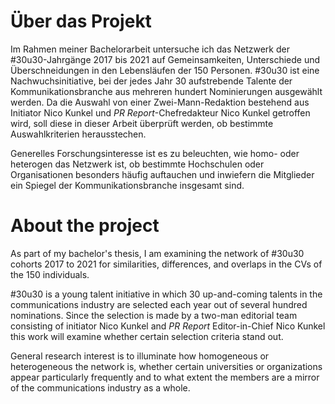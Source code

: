 # Über das Projekt
Im Rahmen meiner Bachelorarbeit untersuche ich das Netzwerk der #30u30-Jahrgänge 2017 bis 2021 auf Gemeinsamkeiten, Unterschiede und Überschneidungen 
in den Lebensläufen der 150 Personen. #30u30 ist eine Nachwuchsinitiative, bei der jedes Jahr 30 aufstrebende Talente der Kommunikationsbranche aus mehreren
hundert Nominierungen ausgewählt werden. Da die Auswahl von einer Zwei-Mann-Redaktion bestehend aus Initiator Nico Kunkel und *PR Report*-Chefredakteur Nico Kunkel
getroffen wird, soll diese in dieser Arbeit überprüft werden, ob bestimmte Auswahlkriterien herausstechen.

Generelles Forschungsinteresse ist es zu beleuchten, wie homo- oder heterogen das Netzwerk ist, ob bestimmte Hochschulen oder Organisationen besonders häufig auftauchen
und inwiefern die Mitglieder ein Spiegel der Kommunikationsbranche insgesamt sind.

# About the project
As part of my bachelor's thesis, I am examining the network of #30u30 cohorts 2017 to 2021 for similarities, differences, and overlaps 
in the CVs of the 150 individuals. 

#30u30 is a young talent initiative in which 30 up-and-coming talents in the communications industry are selected each year out of several
hundred nominations. Since the selection is made by a two-man editorial team consisting of initiator Nico Kunkel and *PR Report* Editor-in-Chief Nico Kunkel
this work will examine whether certain selection criteria stand out.

General research interest is to illuminate how homogeneous or heterogeneous the network is, whether certain universities or organizations appear particularly frequently
and to what extent the members are a mirror of the communications industry as a whole.
